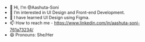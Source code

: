 - 👋 Hi, I’m @Aashuta-Soni
- 👀 I’m interested in UI Design and Front-end Development.
- 🌱 I have learned UI Design using Figma.
- 📫 How to reach me - https://www.linkedin.com/in/aashuta-soni-761a73234/
- 😄 Pronouns: She/Her


<!---
Aashuta-Soni/Aashuta-Soni is a ✨ special ✨ repository because its `README.md` (this file) appears on your GitHub profile.
You can click the Preview link to take a look at your changes.
--->
